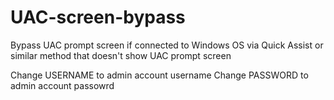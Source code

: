 # UAC-screen-bypass

Bypass UAC prompt screen if connected to Windows OS via Quick Assist or similar method that doesn't show UAC prompt screen

Change USERNAME to admin account username
Change PASSWORD to admin account passowrd
